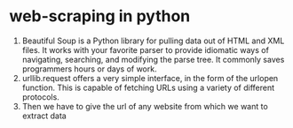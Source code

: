 # web-scraping in python
1. Beautiful Soup is a Python library for pulling data out of HTML and XML files. It works with your favorite parser to provide idiomatic ways of navigating, searching, and modifying the parse tree. It commonly saves programmers hours or days of work.
2. urllib.request offers a very simple interface, in the form of the urlopen function. This is capable of fetching URLs using a variety of different protocols.
3. Then we have to give the url of any website from which we want to extract data 
